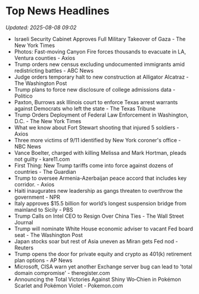 # Top News Headlines

_Updated: 2025-08-08 09:02_

- Israeli Security Cabinet Approves Full Military Takeover of Gaza - The New York Times
- Photos: Fast-moving Canyon Fire forces thousands to evacuate in LA, Ventura counties - Axios
- Trump orders new census excluding undocumented immigrants amid redistricting battles - ABC News
- Judge orders temporary halt to new construction at Alligator Alcatraz - The Washington Post
- Trump plans to force new disclosure of college admissions data - Politico
- Paxton, Burrows ask Illinois court to enforce Texas arrest warrants against Democrats who left the state - The Texas Tribune
- Trump Orders Deployment of Federal Law Enforcement in Washington, D.C. - The New York Times
- What we know about Fort Stewart shooting that injured 5 soldiers - Axios
- Three more victims of 9/11 identified by New York coroner's office - NBC News
- Vance Boelter, charged with killing Melissa and Mark Hortman, pleads not guilty - kare11.com
- First Thing: New Trump tariffs come into force against dozens of countries - The Guardian
- Trump to oversee Armenia-Azerbaijan peace accord that includes key corridor. - Axios
- Haiti inaugurates new leadership as gangs threaten to overthrow the government - NPR
- Italy approves $15.5 billion for world’s longest suspension bridge from mainland to Sicily - PBS
- Trump Calls on Intel CEO to Resign Over China Ties - The Wall Street Journal
- Trump will nominate White House economic adviser to vacant Fed board seat - The Washington Post
- Japan stocks soar but rest of Asia uneven as Miran gets Fed nod - Reuters
- Trump opens the door for private equity and crypto as 401(k) retirement plan options - AP News
- Microsoft, CISA warn yet another Exchange server bug can lead to 'total domain compromise' - theregister.com
- Announcing the Total Victories Against Shiny Wo‑Chien in Pokémon Scarlet and Pokémon Violet - Pokemon.com